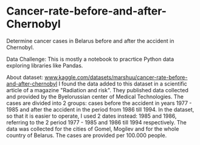 # Cancer-rate-before-and-after-Chernobyl

Determine cancer cases in Belarus before and after the accident in Chernobyl.

Data Challenge: This is mostly a notebook to pracrtice Python data exploring libraries like Pandas.

About dataset:
www.kaggle.com/datasets/marshuu/cancer-rate-before-and-after-chernobyl
I found the data added to this dataset in a scientific article of a magazine "Radiation and risk". They published data collected and provided by the Byelorussian center of Medical Technologies.
The cases are divided into 2 groups: cases before the accident in years 1977 - 1985 and after the accident in the period from 1986 till 1994.
In the dataset, so that it is easier to operate, I used 2 dates instead: 1985 and 1986, referring to the 2 period 1977 - 1985 and 1986 till 1994 respectively.
The data was collected for the cities of Gomel, Mogilev and for the whole country of Belarus.
The cases are provided per 100.000 people.
